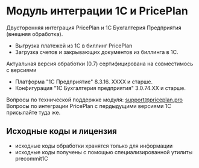 #  Модуль интеграции 1С и PricePlan
Двусторонняя интеграция PricePlan и 1С Бухгалтерия Предприятия (внешняя обработка).

- Выгрузка платежей из 1С в биллинг PricePlan
- Загрузка счетов и закрывающих документов из биллинга в 1С.

Актуальная версия обработки (0.7) сертифицирована на совместимось с версиями

- Платформа "1С Предприятие" 8.3.16. XXXX и старше.
- Конфигурация "1С Бухгалтерия предприятия" 3.0.74.XX и старше.

Вопросы по технической поддержке модуля: support@priceplan.pro
Вопросы по интеграции PricePlan с пердыдущими версиями 1С присылайте туда же.

## Исходные коды и лицензия

* исходные коды обработки хранятся только для информации
* исходные коды получены с помощью специализированной утилиты precommit1C